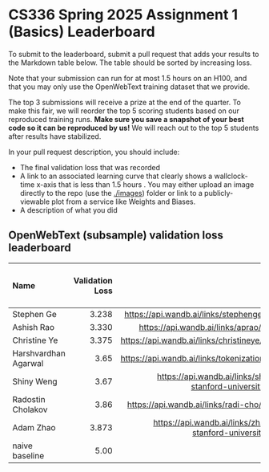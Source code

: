 # CS336 Spring 2025 Assignment 1 (Basics) Leaderboard

To submit to the leaderboard, submit a pull request that adds your results to
the Markdown table below. The table should be sorted by increasing loss.

Note that your submission can run for at most 1.5 hours on an H100, and that you
may only use the OpenWebText training dataset that we provide.

The top 3 submissions will receive a prize at the end of the quarter.
To make this fair, we will reorder the top 5 scoring students based on our reproduced training runs.
**Make sure you save a snapshot of your best code so it can be reproduced by us!**
We will reach out to the top 5 students after results have stabilized.

In your pull request description, you should include:

- The final validation loss that was recorded
- A link to an associated learning curve that clearly shows a wallclock-time
  x-axis that is less than 1.5 hours . You may either upload an image directly
  to the repo (use the [./images](./images)) folder or link to a
  publicly-viewable plot from a service like Weights and Biases.
- A description of what you did

## OpenWebText (subsample) validation loss leaderboard

| Name           | Validation Loss | Link | Verification status (leave empty) |
| :------------- | --------------: | ---: | --------------------------------: |
| Stephen Ge | 3.238 | https://api.wandb.ai/links/stephenge/blg1vv9v | |
| Ashish Rao | 3.330 | https://api.wandb.ai/links/aprao/v79845cv | |
| Christine Ye | 3.375 | https://api.wandb.ai/links/christineye/dhqwbfqa | |
| Harshvardhan Agarwal |      3.65 | https://api.wandb.ai/links/tokenization/0sald7rv |  |
| Shiny Weng |      3.67 | https://api.wandb.ai/links/shinyweng-stanford-university/xt471xol |  |
| Radostin Cholakov | 3.86 | https://api.wandb.ai/links/radi-cho/g3mwxocl |  |
| Adam Zhao | 3.873 | https://api.wandb.ai/links/zhao1adam-stanford-university/5zgjjs1h |
| naive baseline |            5.00 |      |                          Verified |
